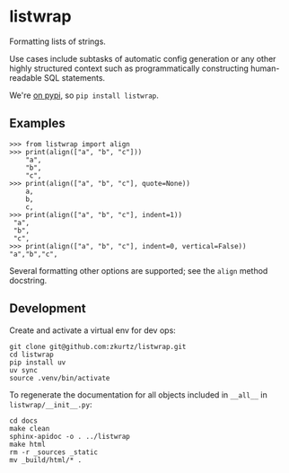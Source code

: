 # listwrap

Formatting lists of strings.

Use cases include subtasks of automatic config generation or any other highly structured context such as programmatically constructing human-readable SQL statements.

We're [on pypi](https://pypi.org/project/listwrap/), so `pip install listwrap`.

## Examples

```
>>> from listwrap import align
>>> print(align(["a", "b", "c"]))
    "a",
    "b",
    "c",
>>> print(align(["a", "b", "c"], quote=None))
    a,
    b,
    c,
>>> print(align(["a", "b", "c"], indent=1))
 "a",
 "b",
 "c",
>>> print(align(["a", "b", "c"], indent=0, vertical=False))
"a","b","c",
```
Several formatting other options are supported; see the `align` method docstring.

## Development

Create and activate a virtual env for dev ops:
```
git clone git@github.com:zkurtz/listwrap.git
cd listwrap
pip install uv
uv sync
source .venv/bin/activate
```

To regenerate the documentation for all objects included in `__all__` in `listwrap/__init__.py`:
```
cd docs
make clean
sphinx-apidoc -o . ../listwrap
make html
rm -r _sources _static
mv _build/html/* .
```
